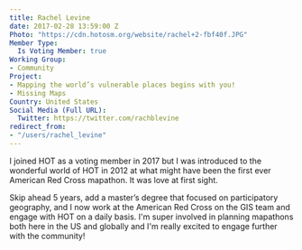 ```yaml
---
title: Rachel Levine
date: 2017-02-28 13:59:00 Z
Photo: "https://cdn.hotosm.org/website/rachel+2-fbf40f.JPG"
Member Type:
  Is Voting Member: true
Working Group:
- Community
Project:
- Mapping the world’s vulnerable places begins with you!
- Missing Maps
Country: United States
Social Media (Full URL):
  Twitter: https://twitter.com/rachblevine
redirect_from:
- "/users/rachel_levine"
---
```


I joined HOT as a voting member in 2017 but I was introduced to the wonderful world of HOT in 2012 at what might have been the first ever American Red Cross mapathon. It was love at first sight.

Skip ahead 5 years, add a master’s degree that focused on participatory geography, and I now work at the American Red Cross on the GIS team and engage with HOT on a daily basis. I'm super involved in planning mapathons both here in the US and globally and I'm really excited to engage further with the community!
